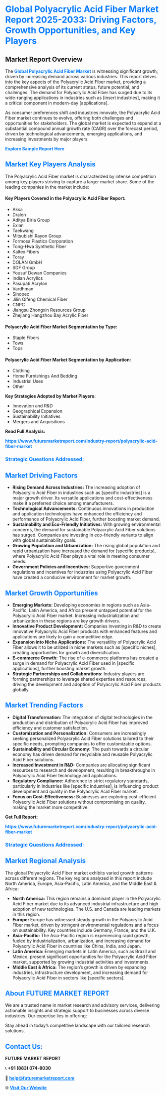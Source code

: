 <h1 style="color: #007BFF;">Global Polyacrylic Acid Fiber Market Report 2025-2033: Driving Factors, Growth Opportunities, and Key Players</h1>

<section id="overview">
<h2>Market Report Overview</h2>
<p>The <a href="https://www.futuremarketreport.com/industry-report/polyacrylic-acid-fiber-market" style="color: #007BFF; text-decoration: none;"><strong>Global Polyacrylic Acid Fiber Market</strong></a> is witnessing significant growth, driven by increasing demand across various industries. This report delves into the key aspects of the Polyacrylic Acid Fiber market, providing a comprehensive analysis of its current status, future potential, and challenges. The demand for Polyacrylic Acid Fiber has surged due to its wide-ranging applications in industries such as [insert industries], making it a critical component in modern-day [applications].</p>
<p>As consumer preferences shift and industries innovate, the Polyacrylic Acid Fiber market continues to evolve, offering both challenges and opportunities for stakeholders. The global market is expected to expand at a substantial compound annual growth rate (CAGR) over the forecast period, driven by technological advancements, emerging applications, and increasing investments by major players.</p>
</section>

<section id="overview">
<p><a href="https://www.futuremarketreport.com/request-sample/reportId=36804" style="color: #007BFF; text-decoration: none;"><strong>Explore Sample Report Here</strong></a></p>
</section>

<section id="key-players">
<h2 style="color: #007BFF;">Market Key Players Analysis</h2>
<p>The Polyacrylic Acid Fiber market is characterized by intense competition among key players striving to capture a larger market share. Some of the leading companies in the market include:</p>
<h4>Key Players Covered in the Polyacrylic Acid Fiber Report:</h4>
<ul><li>Aksa</li><li>Dralon</li><li>Aditya Birla Group</li><li>Exlan</li><li>Taekwang</li><li>Mitsubishi Rayon Group</li><li>Formosa Plastics Corporation</li><li>Tong-Hwa Synthetic Fiber</li><li>Kaltex Fibers</li><li>Toray</li><li>DOLAN GmbH</li><li>SDF Group</li><li>Yousuf Dewan Companies</li><li>Indian Acrylics</li><li>Pasupati Acrylon</li><li>Vardhman</li><li>Sinopec</li><li>Jilin Qifeng Chemical Fiber</li><li>CNPC</li><li>Jiangsu Zhongxin Resources Group</li><li>Zhejiang Hangzhou Bay Acrylic Fiber</li></ul>
<h4>Polyacrylic Acid Fiber Market Segmentation by Type:</h4>
<ul><li>Staple Fibers</li><li>Tows</li><li>Tops</li></ul>

<h4>Polyacrylic Acid Fiber Market Segmentation by Application:</h4>
<ul><li>Clothing</li><li>Home Furnishings And Bedding</li><li>Industrial Uses</li><li>Other</li></ul>
<p><strong>Key Strategies Adopted by Market Players:</strong></p>
<ul>
<li>Innovation and R&D</li>
<li>Geographical Expansion</li>
<li>Sustainability Initiatives</li>
<li>Mergers and Acquisitions</li>
</ul>
</section>

<section>
<p><strong>Read Full Analysis: </strong></p><a href="https://www.futuremarketreport.com/industry-report/polyacrylic-acid-fiber-market" style="color: #007BFF; text-decoration: none;"><strong>https://www.futuremarketreport.com/industry-report/polyacrylic-acid-fiber-market</strong></a>
<h3 style="color: #007BFF;">Strategic Questions Addressed:</h3>
</section>

<section id="driving-factors">
<h2 style="color: #007BFF;">Market Driving Factors</h2>
<ul>
<li><strong>Rising Demand Across Industries:</strong> The increasing adoption of Polyacrylic Acid Fiber in industries such as [specific industries] is a major growth driver. Its versatile applications and cost-effectiveness make it a preferred choice among manufacturers.</li>
<li><strong>Technological Advancements:</strong> Continuous innovations in production and application technologies have enhanced the efficiency and performance of Polyacrylic Acid Fiber, further boosting market demand.</li>
<li><strong>Sustainability and Eco-Friendly Initiatives:</strong> With growing environmental concerns, the demand for sustainable Polyacrylic Acid Fiber solutions has surged. Companies are investing in eco-friendly variants to align with global sustainability goals.</li>
<li><strong>Growing Population and Urbanization:</strong> The rising global population and rapid urbanization have increased the demand for [specific products], where Polyacrylic Acid Fiber plays a vital role in meeting consumer needs.</li>
<li><strong>Government Policies and Incentives:</strong> Supportive government regulations and incentives for industries using Polyacrylic Acid Fiber have created a conducive environment for market growth.</li>
</ul>
</section>

<section id="growth-opportunities">
<h2 style="color: #007BFF;">Market Growth Opportunities</h2>
<ul>
<li><strong>Emerging Markets:</strong> Developing economies in regions such as Asia-Pacific, Latin America, and Africa present untapped potential for the Polyacrylic Acid Fiber market. Increasing industrialization and urbanization in these regions are key growth drivers.</li>
<li><strong>Innovative Product Development:</strong> Companies investing in R&D to create innovative Polyacrylic Acid Fiber products with enhanced features and applications are likely to gain a competitive edge.</li>
<li><strong>Expansion into Niche Applications:</strong> The versatility of Polyacrylic Acid Fiber allows it to be utilized in niche markets such as [specific niches], creating opportunities for growth and diversification.</li>
<li><strong>E-commerce Growth:</strong> The rise of e-commerce platforms has created a surge in demand for Polyacrylic Acid Fiber used in [specific applications], further boosting market growth.</li>
<li><strong>Strategic Partnerships and Collaborations:</strong> Industry players are forming partnerships to leverage shared expertise and resources, driving the development and adoption of Polyacrylic Acid Fiber products globally.</li>
</ul>
</section>

<section id="trending-factors">
<h2 style="color: #007BFF;">Market Trending Factors</h2>
<ul>
<li><strong>Digital Transformation:</strong> The integration of digital technologies in the production and distribution of Polyacrylic Acid Fiber has improved efficiency and customer satisfaction.</li>
<li><strong>Customization and Personalization:</strong> Consumers are increasingly seeking personalized Polyacrylic Acid Fiber solutions tailored to their specific needs, prompting companies to offer customizable options.</li>
<li><strong>Sustainability and Circular Economy:</strong> The push towards a circular economy has driven demand for recyclable and reusable Polyacrylic Acid Fiber solutions.</li>
<li><strong>Increased Investment in R&D:</strong> Companies are allocating significant resources to research and development, resulting in breakthroughs in Polyacrylic Acid Fiber technology and applications.</li>
<li><strong>Regulatory Compliance:</strong> Adherence to strict regulatory standards, particularly in industries like [specific industries], is influencing product development and quality in the Polyacrylic Acid Fiber market.</li>
<li><strong>Focus on Cost-Effectiveness:</strong> Businesses are exploring cost-efficient Polyacrylic Acid Fiber solutions without compromising on quality, making the market more competitive.</li>
</ul>
</section>

<section>
<p><strong>Get Full Report: </strong></p><a href="https://www.futuremarketreport.com/industry-report/polyacrylic-acid-fiber-market" style="color: #007BFF; text-decoration: none;"><strong>https://www.futuremarketreport.com/industry-report/polyacrylic-acid-fiber-market</strong></a>
<h3 style="color: #007BFF;">Strategic Questions Addressed:</h3>
</section>


<section id="regional-analysis">
<h2 style="color: #007BFF;">Market Regional Analysis</h2>
<p>The global Polyacrylic Acid Fiber market exhibits varied growth patterns across different regions. The key regions analyzed in this report include North America, Europe, Asia-Pacific, Latin America, and the Middle East & Africa:</p>
<ul>
<li><strong>North America:</strong> This region remains a dominant player in the Polyacrylic Acid Fiber market due to its advanced industrial infrastructure and high adoption of new technologies. The U.S. and Canada are leading markets in this region.</li>
<li><strong>Europe:</strong> Europe has witnessed steady growth in the Polyacrylic Acid Fiber market, driven by stringent environmental regulations and a focus on sustainability. Key countries include Germany, France, and the U.K.</li>
<li><strong>Asia-Pacific:</strong> The Asia-Pacific region is experiencing rapid growth, fueled by industrialization, urbanization, and increasing demand for Polyacrylic Acid Fiber in countries like China, India, and Japan.</li>
<li><strong>Latin America:</strong> Emerging markets in Latin America, such as Brazil and Mexico, present significant opportunities for the Polyacrylic Acid Fiber market, supported by growing industrial activities and investments.</li>
<li><strong>Middle East & Africa:</strong> The region’s growth is driven by expanding industries, infrastructure development, and increasing demand for Polyacrylic Acid Fiber in sectors like [specific sectors].</li>
</ul>
</section>

<footer>
<h2 style="color: #007BFF;">About FUTURE MARKET REPORT</h2>
<p>We are a trusted name in market research and advisory services, delivering actionable insights and strategic support to businesses across diverse industries. Our expertise lies in offering:</p>

<p>Stay ahead in today’s competitive landscape with our tailored research solutions.</p>

<h2 style="color: #007BFF;">Contact Us:</h2>
<p><strong>FUTURE MARKET REPORT</strong></p>
<p>📞 <strong>+91 (883) 074-8030</strong></p>
<p>📧 <strong><a href="mailto:help@futuremarketreport.com" style="color: #007BFF;">help@futuremarketreport.com</a></strong></p>
<p>🌐 <strong><a href="https://www.futuremarketreport.com/" style="color: #007BFF;">Visit Our Website</a></strong></p>
</footer>